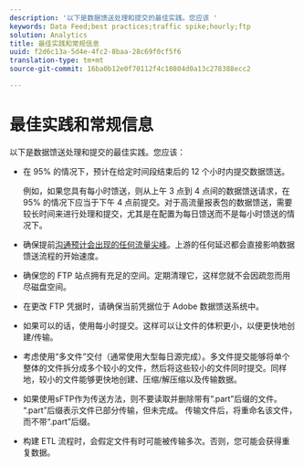 ```yaml
---
description: '以下是数据馈送处理和提交的最佳实践。您应该 '
keywords: Data Feed;best practices;traffic spike;hourly;ftp
solution: Analytics
title: 最佳实践和常规信息
uuid: f2d6c13a-5d4e-4fc2-8baa-28c69f0cf5f6
translation-type: tm+mt
source-git-commit: 16ba0b12e0f70112f4c10804d0a13c278388ecc2

---
```



# 最佳实践和常规信息

以下是数据馈送处理和提交的最佳实践。您应该：

* 在 95% 的情况下，预计在给定时间段结束后的 12 个小时内提交数据馈送。

   例如，如果您具有每小时馈送，则从上午 3 点到 4 点间的数据馈送请求，在 95% 的情况下应当于下午 4 点前提交。对于高流量报表包的数据馈送，需要较长时间来进行处理和提交，尤其是在配置为每日馈送而不是每小时馈送的情况下。
* 确保提前[沟通预计会出现的任何流量尖峰](https://marketing.adobe.com/resources/help/en_US/reference/t_traffic_schedule_spike.html)。上游的任何延迟都会直接影响数据馈送流程的开始速度。
* 确保您的 FTP 站点拥有充足的空间。定期清理它，这样您就不会因疏忽而用尽磁盘空间。
* 在更改 FTP 凭据时，请确保当前凭据位于 Adobe 数据馈送系统中。
* 如果可以的话，使用每小时提交。这样可以让文件的体积更小，以便更快地创建/传输。
* 考虑使用“多文件”交付（通常使用大型每日源完成）。多文件提交能够将单个整体的文件拆分成多个较小的文件，然后将这些较小的文件同时提交。同样地，较小的文件能够更快地创建、压缩/解压缩以及传输数据。
* 如果使用sFTP作为传送方法，则不要读取并删除带有“.part”后缀的文件。 “.part”后缀表示文件已部分传输，但未完成。 传输文件后，将重命名该文件，而不带“.part”后缀。
* 构建 ETL 流程时，会假定文件有时可能被传输多次。否则，您可能会获得重复数据。
